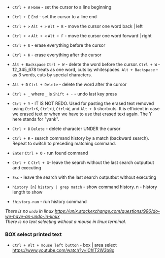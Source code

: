 - `Ctrl + A` `Home` - set the cursor to a line beginning
- `Ctrl + E` `End` - set the cursor to a line end


- `Ctrl + >` `Alt + >` `Alt + B` - move the cursor one word back | left
- `Ctrl + <` `Alt + <` `Alt + F` - move the cursor one word forward | right


- `Ctrl + U` - erase everything before the cursor
- `Ctrl + K` - erase everything after the cursor

- `Alt + Backspace` `Ctrl + W` - delete the word before the cursor. `Ctrl + W` - 12_345_678 treats as one word, cuts by whitespaces. `Alt + Backspace` - as 3 words, cuts by special characters.
- `Alt + D` `Ctrl + Delete` - delete the word after the cursor

- `Ctrl + _` where `_` is `Shift + -` - undo last key press

- `Ctrl + Y` - IT IS NOT REDO. Used for pasting the erased text removed using `Ctrl+K`, `Ctrl+U`, `Ctrl+W`, and `Alt + D` shortcuts. It is efficient in case we erased text or when we have to use that erased text again. The Y here stands for "yank".

- `Ctrl + D` `Delete` - delete character UNDER the cursor

- `Ctrl + R` - search command history by a match (backward search). Repeat to switch to preceding matching command.
- `Enter` `Ctrl + O` - run found command
- `Ctrl + C` `Ctrl + G`- leave the search without the last search outputbut and executing
- `Esc` - leave the search with the last search outputbut without executing

- `history [n]` `history | grep match` - show command history. n - history length to show
- `!history-num` - run history command

_There is no `undo` in linux https://unix.stackexchange.com/questions/996/do-we-have-an-undo-in-linux_ \
_There is no text selecting without a mouse in linux terminal._

### BOX select printed text

- `Ctrl + Alt + mouse left button` - box | area select \
  https://www.youtube.com/watch?v=iChlT2W3b8g

